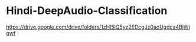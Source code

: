 # Hindi-DeepAudio-Classification
https://drive.google.com/drive/folders/1zHI5lQ5yz2EDcgJz0aoUgdca4BjWjqwf

